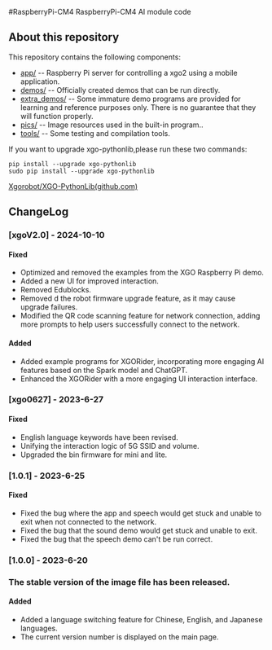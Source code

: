 #RaspberryPi-CM4
RaspberryPi-CM4 AI module code

## About this repository

This repository contains the following components:

- [app/](https://github.com/Xgorobot/RaspberryPi-CM4/tree/main/app) -- Raspberry Pi server for controlling a xgo2 using a mobile application.
- [demos/](https://github.com/Xgorobot/RaspberryPi-CM4/tree/main/demos) -- Officially created demos that can be run directly.
- [extra_demos/](https://github.com/Xgorobot/RaspberryPi-CM4/tree/main/extra_demos) -- Some immature demo programs are provided for learning and reference purposes only. There is no guarantee that they will function properly.
- [pics/](https://github.com/Xgorobot/RaspberryPi-CM4/tree/main/pics) -- Image resources used in the built-in program..
- [tools/](https://github.com/Xgorobot/RaspberryPi-CM4/tree/main/tools) -- 
Some testing and compilation tools.

If you want to upgrade xgo-pythonlib,please run these two commands:

```
pip install --upgrade xgo-pythonlib
sudo pip install --upgrade xgo-pythonlib
```

[Xgorobot/XGO-PythonLib(github.com)](https://github.com/Xgorobot/XGO-PythonLib)

## ChangeLog
### [xgoV2.0] - 2024-10-10

#### Fixed
- Optimized and removed the examples from the XGO Raspberry Pi demo.
- Added a new UI for improved interaction.
- Removed Edublocks.
- Removed d the robot firmware upgrade feature, as it may cause upgrade failures.
- Modified the QR code scanning feature for network connection, adding more prompts to help users successfully connect to the network.
#### Added
- Added example programs for XGORider, incorporating more engaging AI features based on the Spark model and ChatGPT.
- Enhanced the XGORider with a more engaging UI interaction interface.


### [xgo0627] - 2023-6-27

#### Fixed
- English language keywords have been revised.
- Unifying the interaction logic of 5G SSID and volume.
- Upgraded the bin firmware for mini and lite.
### [1.0.1] - 2023-6-25

#### Fixed

- Fixed the bug where the app and speech would get stuck and unable to exit when not connected to the network.
- Fixed the bug that the sound demo would get stuck and unable to exit.
- Fixed the bug that the speech demo can't be run correct.

### [1.0.0] - 2023-6-20 

### The stable version of the image file has been released.

#### Added

- Added a language switching feature for Chinese, English, and Japanese languages.
- The current version number is displayed on the main page.
